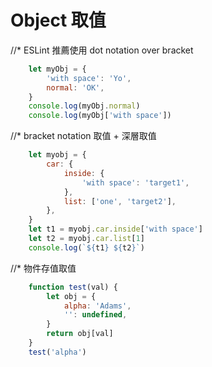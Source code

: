 # Object 取值
//* ESLint 推薦使用 dot notation over bracket
```js
    let myObj = {
        'with space': 'Yo',
        normal: 'OK',
    }
    console.log(myObj.normal)
    console.log(myObj['with space'])
```
//* bracket notation 取值 + 深層取值
```js
    let myobj = {
        car: {
            inside: {
                'with space': 'target1',
            },
            list: ['one', 'target2'],
        },
    }
    let t1 = myobj.car.inside['with space']
    let t2 = myobj.car.list[1]
    console.log(`${t1} ${t2}`)
```
//* 物件存值取值
```js
    function test(val) {
        let obj = {
            alpha: 'Adams',
            '': undefined,
        }
        return obj[val]
    }
    test('alpha')
```